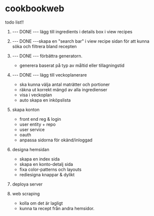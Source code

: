 # cookbookweb

todo list!!

1. --- DONE --- lägg till ingredients i details box i view recipes 
2. --- DONE ---skapa en "search bar" i view recipe sidan för att kunna söka och filtrera bland recepten
3. --- DONE --- förbättra generatorn.
   - generera baserat på typ av måltid eller tillagningstid

4. --- DONE --- lägg till veckoplanerare
   - ska kunna välja antal maträtter och portioner
   - räkna ut korrekt mängd av alla ingredienser
   - visa i veckoplan
   - auto skapa en inköpslista

5. skapa konton
   - front end reg & login
   - user entity + repo
   - user service
   - oauth 
   - anpassa sidorna för okänd/inloggad

6. designa hemsidan
   - skapa en index sida
   - skapa en konto-detalj sida
   - fixa color-patterns och layouts
   - rediesigna knappar & dylikt

7. deploya server

8. web scraping
   - kolla om det är lagligt
   - kunna ta recept från andra hemsidor.
